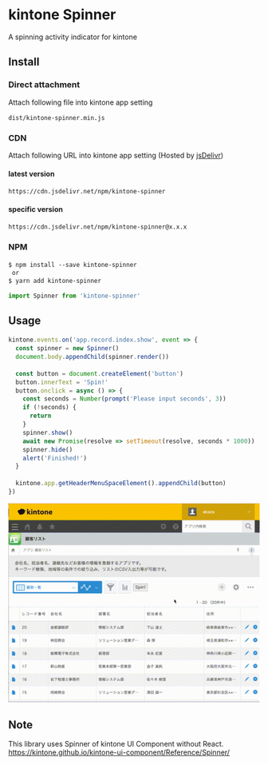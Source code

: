 # kintone Spinner

A spinning activity indicator for kintone

## Install

### Direct attachment

Attach following file into kintone app setting

```
dist/kintone-spinner.min.js
```

### CDN

Attach following URL into kintone app setting (Hosted by [jsDelivr](https://www.jsdelivr.com/package/npm/kintone-spinner))

#### latest version

```
https://cdn.jsdelivr.net/npm/kintone-spinner
```

#### specific version

```
https://cdn.jsdelivr.net/npm/kintone-spinner@x.x.x
```

### NPM

```
$ npm install --save kintone-spinner
 or
$ yarn add kintone-spinner
```

```js
import Spinner from 'kintone-spinner'
```

## Usage

```js
kintone.events.on('app.record.index.show', event => {
  const spinner = new Spinner()
  document.body.appendChild(spinner.render())

  const button = document.createElement('button')
  button.innerText = 'Spin!'
  button.onclick = async () => {
    const seconds = Number(prompt('Please input seconds', 3))
    if (!seconds) {
      return
    }
    spinner.show()
    await new Promise(resolve => setTimeout(resolve, seconds * 1000))
    spinner.hide()
    alert('Finished!')
  }

  kintone.app.getHeaderMenuSpaceElement().appendChild(button)
})
```

![result](https://github.com/goqoo-on-kintone/kintone-spinner/blob/media/kintone-spinner.gif)

## Note

This library uses Spinner of kintone UI Component without  React.  
<https://kintone.github.io/kintone-ui-component/Reference/Spinner/>
